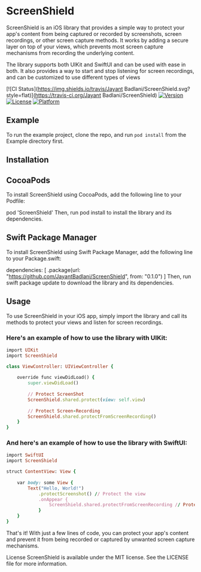 # ScreenShield
ScreenShield is an iOS library that provides a simple way to protect your app's content from being captured or recorded by screenshots, screen recordings, or other screen capture methods. It works by adding a secure layer on top of your views, which prevents most screen capture mechanisms from recording the underlying content.

The library supports both UIKit and SwiftUI and can be used with ease in both. It also provides a way to start and stop listening for screen recordings, and can be customized to use different types of views

[![CI Status](https://img.shields.io/travis/Jayant Badlani/ScreenShield.svg?style=flat)](https://travis-ci.org/Jayant Badlani/ScreenShield)
[![Version](https://img.shields.io/cocoapods/v/ScreenShield.svg?style=flat)](https://cocoapods.org/pods/ScreenShield)
[![License](https://img.shields.io/cocoapods/l/ScreenShield.svg?style=flat)](https://cocoapods.org/pods/ScreenShield)
[![Platform](https://img.shields.io/cocoapods/p/ScreenShield.svg?style=flat)](https://cocoapods.org/pods/ScreenShield)

## Example

To run the example project, clone the repo, and run `pod install` from the Example directory first.

## Installation

## CocoaPods
To install ScreenShield using CocoaPods, add the following line to your Podfile:

pod 'ScreenShield'
Then, run pod install to install the library and its dependencies.

## Swift Package Manager
To install ScreenShield using Swift Package Manager, add the following line to your Package.swift:

dependencies: [
    .package(url: "https://github.com/JayantBadlani/ScreenShield", from: "0.1.0")
]
Then, run swift package update to download the library and its dependencies.

## Usage
To use ScreenShield in your iOS app, simply import the library and call its methods to protect your views and listen for screen recordings.

### Here's an example of how to use the library with UIKit:

```ruby
import UIKit
import ScreenShield

class ViewController: UIViewController {
    
    override func viewDidLoad() {
        super.viewDidLoad()
        
        // Protect ScreenShot
        ScreenShield.shared.protect(view: self.view)
        
        // Protect Screen-Recording
        ScreenShield.shared.protectFromScreenRecording()
    }
}
```

### And here's an example of how to use the library with SwiftUI:


```ruby
import SwiftUI
import ScreenShield

struct ContentView: View {
    
    var body: some View {
        Text("Hello, World!")
            .protectScreenshot() // Protect the view
            .onAppear {
                ScreenShield.shared.protectFromScreenRecording // Protect Screen-Recording
            }
    }
}
```

That's it! With just a few lines of code, you can protect your app's content and prevent it from being recorded or captured by unwanted screen capture mechanisms.

License
ScreenShield is available under the MIT license. See the LICENSE file for more information.
